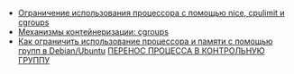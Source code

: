 * [Ограничение использования процессора с помощью nice, cpulimit и cgroups](/articles/%D0%9E%D0%B3%D1%80%D0%B0%D0%BD%D0%B8%D1%87%D0%B5%D0%BD%D0%B8%D0%B5%20%D0%B8%D1%81%D0%BF%D0%BE%D0%BB%D1%8C%D0%B7%D0%BE%D0%B2%D0%B0%D0%BD%D0%B8%D1%8F%20%D0%BF%D1%80%D0%BE%D1%86%D0%B5%D1%81%D1%81%D0%BE%D1%80%D0%B0%20%D1%81%20%D0%BF%D0%BE%D0%BC%D0%BE%D1%89%D1%8C%D1%8E%20nice%2C%20cpulimit%20%D0%B8%20cgroups.md)
* [Механизмы контейнеризации: cgroups](/articles/%D0%9C%D0%B5%D1%85%D0%B0%D0%BD%D0%B8%D0%B7%D0%BC%D1%8B%20%D0%BA%D0%BE%D0%BD%D1%82%D0%B5%D0%B9%D0%BD%D0%B5%D1%80%D0%B8%D0%B7%D0%B0%D1%86%D0%B8%D0%B8%3A%20cgroups.md)
* [Как ограничить использование процессора и памяти с помощью групп в Debian/Ubuntu](/articles/%D0%9A%D0%B0%D0%BA%20%D0%BE%D0%B3%D1%80%D0%B0%D0%BD%D0%B8%D1%87%D0%B8%D1%82%D1%8C%20%D0%B8%D1%81%D0%BF%D0%BE%D0%BB%D1%8C%D0%B7%D0%BE%D0%B2%D0%B0%D0%BD%D0%B8%D0%B5%20%D0%BF%D1%80%D0%BE%D1%86%D0%B5%D1%81%D1%81%D0%BE%D1%80%D0%B0%20%D0%B8%20%D0%BF%D0%B0%D0%BC%D1%8F%D1%82%D0%B8%20%D1%81%20%D0%BF%D0%BE%D0%BC%D0%BE%D1%89%D1%8C%D1%8E%20%D0%B3%D1%80%D1%83%D0%BF%D0%BF%20%D0%B2%20Debian%252FUbuntu.md)
[ПЕРЕНОС ПРОЦЕССА В КОНТРОЛЬНУЮ ГРУППУ](/articles/%D0%9F%D0%95%D0%A0%D0%95%D0%9D%D0%9E%D0%A1%20%D0%9F%D0%A0%D0%9E%D0%A6%D0%95%D0%A1%D0%A1%D0%90%20%D0%92%20%D0%9A%D0%9E%D0%9D%D0%A2%D0%A0%D0%9E%D0%9B%D0%AC%D0%9D%D0%A3%D0%AE%20%D0%93%D0%A0%D0%A3%D0%9F%D0%9F%D0%A3.md)
